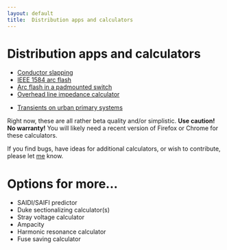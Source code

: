 ```yaml
---
layout: default
title:  Distribution apps and calculators
---
```


# Distribution apps and calculators

- [Conductor slapping](mdpad.html?conductor_slapping.md)
- [IEEE 1584 arc flash](mdpad.html?1584.md)
- [Arc flash in a padmounted switch](mdpad.html?arc_flash_padsw.md)
- [Overhead line impedance calculator](mdpad.html?impedances.md)
<!-- - [Ferroresonance on 5-legged core transformers](mdpad.html?ferro.md) -->
- [Transients on urban primary systems](mdpad.html?UrbanPrimary.md)

Right now, these are all rather beta quality and/or simplistic. **Use
caution! No warranty!** You will likely need a recent version of Firefox
or Chrome for these calculators.

If you find bugs, have ideas for additional calculators, or wish to
contribute, please let [me](mailto:t.short@ieee.org) know.

# Options for more...

- SAIDI/SAIFI predictor
- Duke sectionalizing calculator(s)
- Stray voltage calculator
- Ampacity
- Harmonic resonance calculator
- Fuse saving calculator
